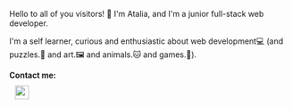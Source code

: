 Hello to all of you visitors! 👋
I'm Atalia, and I'm a junior full-stack web developer.

I'm a self learner, curious and enthusiastic about web development💻 (and puzzles.🧩 and art.🖼 and animals.🐱 and games.🎲).

__Contact me:__
<br>
<a href="https://www.linkedin.com/in/atalia-mucharsky-a811151b1/" target="_blank"><img src="https://upload.wikimedia.org/wikipedia/commons/thumb/c/c9/Linkedin.svg/600px-Linkedin.svg.png" width="25" style="margin:10px;" alt="accessibility text"></a>




<!--
**AtaliaM/AtaliaM** is a ✨ _special_ ✨ repository because its `README.md` (this file) appears on your GitHub profile.

Here are some ideas to get you started:

- 🔭 I’m currently working on ...
- 🌱 I’m currently learning ...
- 👯 I’m looking to collaborate on ...
- 🤔 I’m looking for help with ...
- 💬 Ask me about ...
- 📫 How to reach me: ...
- 😄 Pronouns: ...
- ⚡ Fun fact: ...
-->
